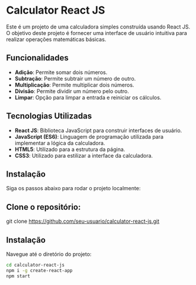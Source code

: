 # Calculator React JS

Este é um projeto de uma calculadora simples construída usando React JS. O objetivo deste projeto é fornecer uma interface de usuário intuitiva para realizar operações matemáticas básicas.

## Funcionalidades

- **Adição**: Permite somar dois números.
- **Subtração**: Permite subtrair um número de outro.
- **Multiplicação**: Permite multiplicar dois números.
- **Divisão**: Permite dividir um número pelo outro.
- **Limpar**: Opção para limpar a entrada e reiniciar os cálculos.

## Tecnologias Utilizadas

- **React JS**: Biblioteca JavaScript para construir interfaces de usuário.
- **JavaScript (ES6)**: Linguagem de programação utilizada para implementar a lógica da calculadora.
- **HTML5**: Utilizado para a estrutura da página.
- **CSS3**: Utilizado para estilizar a interface da calculadora.

## Instalação

Siga os passos abaixo para rodar o projeto localmente:

## Clone o repositório:

git clone https://github.com/seu-usuario/calculator-react-js.git

## Instalação

Navegue até o diretório do projeto:

```bash
cd calculator-react-js
npm i -g create-react-app
npm start
```
